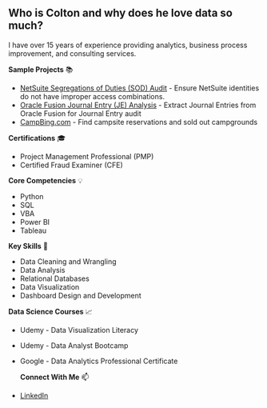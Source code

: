 ## Who is Colton and why does he love data so much?

I have over 15 years of experience providing analytics, business process improvement, and consulting services.

**Sample Projects** 📚
- [NetSuite Segregations of Duties (SOD) Audit](https://github.com/coltonwaynelawson/NetSuiteSOD) - Ensure NetSuite identities do not have improper access combinations.
- [Oracle Fusion Journal Entry (JE) Analysis](https://github.com/coltonwaynelawson/OracleJEAnalysis) - Extract Journal Entries from Oracle Fusion for Journal Entry audit
- [CampBing.com](https://campbing.com) - Find campsite reservations and sold out campgrounds


**Certifications** 🎓
- Project Management Professional (PMP)
- Certified Fraud Examiner (CFE)


**Core Competencies** 💡
- Python
- SQL
- VBA
- Power BI
- Tableau


**Key Skills** 📌
- Data Cleaning and Wrangling
- Data Analysis
- Relational Databases
- Data Visualization
- Dashboard Design and Development


**Data Science Courses** 📈
- Udemy - Data Visualization Literacy
- Udemy - Data Analyst Bootcamp
- Google - Data Analytics Professional Certificate

  
  
  **Connect With Me** 📫
- [LinkedIn](https://www.linkedin.com/in/coltonlawson/)
